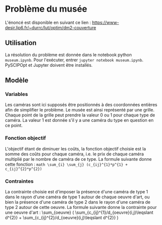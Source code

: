 # Problème du musée
L'énoncé est disponible en suivant ce lien : https://www-desir.lip6.fr/~durrc/Iut/optim/dm2-couverture

## Utilisation
La résolution du problème est donnée dans le notebook python ```museum.ipynb```. Pour l'exécuter, entrer ```jupyter notebook museum.ipynb```. PySCIPOpt et Jupyter doivent être installés.

## Modèle
### Variables
Les caméras sont ici supposés être positionnés à des coordonnées entières afin de simplifier le problème. Le musée est ainsi représenté par une grille. Chaque point de la grille peut prendre la valeur 0 ou 1 pour chaque type de caméra. La valeur 1 est donnée s'il y a une caméra du type en question en ce point.
### Fonction objectif
L'objectif étant de diminuer les coûts, la fonction objectif choisie est la somme des coûts pour chaque caméra, i.e. le prix de chaque caméra multiplié par le nombre de caméra de ce type. La formule suivante donne cette fonction : ```math \sum_{i} \sum_{j} (c_{ij}^{1}*p^{1} + c_{ij}^{2}*p^{2})```
### Contraintes
La contrainte choisie est d'imposer la présence d'une caméra de type 1 dans le rayon d'une caméra de type 1 autour de chaque oeuvre d'art, ou bien la présence d'une caméra de type 2 dans le rayon d'une caméra de type 2 autour de cette oeuvre. La formule suivante donne la contrainte pour une oeuvre d'art : \sum_{oeuvre} ( \sum_{c_{ij}^{1}/d_{oeuvre}(i,j)\leqslant d^{2}} + \sum_{c_{ij}^{2}/d_{oeuvre}(i,j)\leqslant d^{2}} )